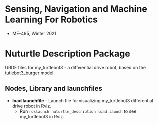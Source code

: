 # Sensing, Navigation and Machine Learning For Robotics
* ME-495, Winter 2021


# Nuturtle Description Package
URDF files for my_turtlebot3 - a differential drive robot, based on the tutlebot3_burger model.


## Nodes, Library and launchfiles
- **load launchfile** - Launch file for visualizing my_turtlebot3 differential drive robot in Rviz.
    * Run `roslaunch nuturtle_description load.launch` to see my_turtlebot3 in Rviz.